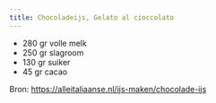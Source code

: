 ```yaml
---
title: Chocoladeijs, Gelato al cioccolato
---
```

* 280 gr volle melk
* 250 gr slagroom
* 130 gr suiker
* 45 gr cacao

Bron: <https://alleitaliaanse.nl/ijs-maken/chocolade-ijs>
